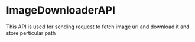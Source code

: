 # ImageDownloaderAPI
This API is used for sending request to fetch image url and download it and store perticular path
